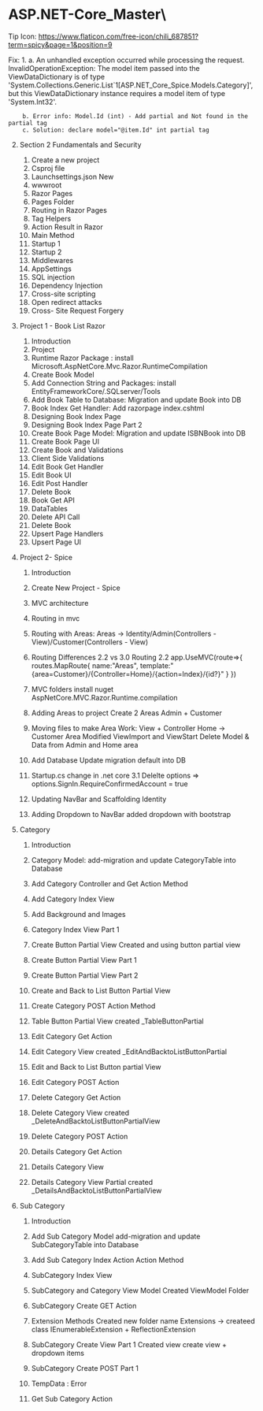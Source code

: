 # ASP.NET-Core_Master\

Tip
	Icon: https://www.flaticon.com/free-icon/chili_687851?term=spicy&page=1&position=9

Fix: 
	1. 
		a. An unhandled exception occurred while processing the request.
		InvalidOperationException: The model item passed into the ViewDataDictionary is of type 'System.Collections.Generic.List`1[ASP.NET_Core_Spice.Models.Category]',
		but this ViewDataDictionary instance requires a model item of type 'System.Int32'.
		
		b. Error info: Model.Id (int) - Add partial and Not found in the partial tag
		c. Solution: declare model="@item.Id" int partial tag
	

2. Section 2 Fundamentals and Security
	1. Create a new project
	2. Csproj file
	3. Launchsettings.json New
	4. wwwroot
	5. Razor Pages
	6. Pages Folder
	7. Routing in Razor Pages
	8. Tag Helpers
	9. Action Result in Razor
	10. Main Method
	11. Startup 1
	12. Startup 2
	13. Middlewares
	14. AppSettings
	15. SQL injection
	16. Dependency Injection
	17. Cross-site scripting
	18. Open redirect attacks
	19. Cross- Site Request Forgery
	

3. Project 1 - Book List Razor
	1. Introduction
	2. Project
	3. Runtime Razor Package : install Microsoft.AspNetCore.Mvc.Razor.RuntimeCompilation
	4. Create Book Model
	5. Add Connection String and Packages: install EntityFrameworkCore/.SQLserver/Tools
	6. Add Book Table to Database: Migration and update Book into DB
	7. Book Index Get Handler: Add razorpage index.cshtml
	8. Designing Book Index Page
	9. Designing Book Index Page Part 2
	10. Create Book Page Model: Migration and update ISBNBook into DB
	11. Create Book Page UI
	12. Create Book and Validations
	13. Client Side Validations
	14. Edit Book Get Handler
	15. Edit Book UI
	16. Edit Post Handler
	17. Delete Book
	18. Book Get API
	19. DataTables
	20. Delete API Call
	21. Delete Book
	22. Upsert Page Handlers
	23. Upsert Page UI
	
4. Project 2- Spice
	1. Introduction
	2. Create New Project - Spice
	3. MVC architecture
	4. Routing in mvc
	5. Routing with Areas:
		Areas -> Identity/Admin(Controllers - View)/Customer(Controllers - View)
	6. Routing Differences 2.2 vs 3.0
		Routing 2.2
			app.UseMVC(route=>{
				routes.MapRoute{
					name:"Areas",
					template:"{area=Customer}/{Controller=Home}/{action=Index}/{id?}"
				}
			})
			
	7. MVC folders
		install nuget AspNetCore.MVC.Razor.Runtime.compilation
	
	8. Adding Areas to project
		Create 2 Areas Admin + Customer
		
	9. Moving files to make Area Work: 
		View + Controller Home -> Customer Area
		Modified ViewImport and ViewStart
		Delete Model & Data from Admin and Home area
		
	10. Add Database
		Update migration default into DB
		
	11. Startup.cs change in .net core 3.1
			Delelte options => options.SignIn.RequireConfirmedAccount = true
	12. Updating NavBar and Scaffolding Identity
	
	13. Adding Dropdown to NavBar
		added dropdown with bootstrap

5. Category
	1. Introduction
	
	2. Category Model: add-migration and update CategoryTable into Database
	
	3. Add Category Controller and Get Action Method
	
	4. Add Category Index View
	
	5. Add Background and Images
	
	6. Category Index View Part 1
	
	7. Create Button Partial View
		Created and using button partial view 
	8. Create Button Partial View Part 1
	9. Create Button Partial View Part 2
	
	10. Create and Back to List Button Partial View
	
	11. Create Category POST Action Method
	
	12. Table Button Partial View
		created _TableButtonPartial
	
	13. Edit Category Get Action
	14. Edit Category View
		created _EditAndBacktoListButtonPartial
	15. Edit and Back to List Button partial View
	16. Edit Category POST Action
	
	17. Delete Category Get Action
	18. Delete Category View
		created _DeleteAndBacktoListButtonPartialView
	19. Delete Category POST Action
	
	20.	Details Category Get Action
	21. Details Category View
	22. Details Category View Partial
		created _DetailsAndBacktoListButtonPartialView
	
6. Sub Category
	1. Introduction
	
	2. Add Sub Category Model
		add-migration and update SubCategoryTable into Database
		
	3. Add Sub Category Index Action Action Method
	
	4. SubCategory Index View
	
	5. SubCategory and Category View Model
		Created ViewModel Folder
		
	6. SubCategory Create GET Action
	
	7. Extension Methods
		Created new folder name Extensions -> createed class IEnumerableExtension + ReflectionExtension
		
	8. SubCategory  Create View Part 1
		Created view create view + dropdown items
		
	9. SubCategory  Create POST Part 1
		
	10. TempData : Error
	
	11. Get Sub Category Action
		